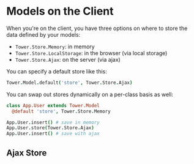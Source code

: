 # Models on the Client

When you're on the client, you have three options on where to store the data defined by your models:

- `Tower.Store.Memory`: in memory
- `Tower.Store.LocalStorage`: in the browser (via local storage)
- `Tower.Store.Ajax`: on the server (via ajax)

You can specify a default store like this:

``` coffeescript
Tower.Model.default('store', Tower.Store.Ajax)
```

You can swap out stores dynamically on a per-class basis as well:

``` coffeescript
class App.User extends Tower.Model
  @default 'store', Tower.Store.Memory

App.User.insert() # save in memory
App.User.store(Tower.Store.Ajax)
App.User.insert() # save with ajax
```

## Ajax Store
